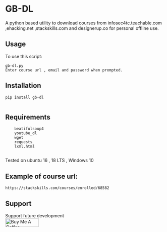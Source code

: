 # GB-DL
A python based utility to download courses from infosec4tc.teachable.com ,ehacking.net ,stackskills.com and designerup.co for personal offline use.

## Usage
To use this script:
```
gb-dl.py
Enter course url , email and password when prompted.
```
## Installation
``` 
pip install gb-dl
 
```
    
## Requirements
``` 
    beatifulsoup4
    youtube_dl
    wget
    requests
    lxml.html
    
```

Tested on ubuntu 16 , 18 LTS , Windows 10

## Example of course url:
```
https://stackskills.com/courses/enrolled/68582

```

## Support
 Support future development
<br>
<a href="https://www.buymeacoffee.com/barakagb" target="_blank"><img src="https://cdn.buymeacoffee.com/buttons/default-orange.png" alt="Buy Me A Coffee" style="height: 27px !important;width: 106px !important;" ></a>
